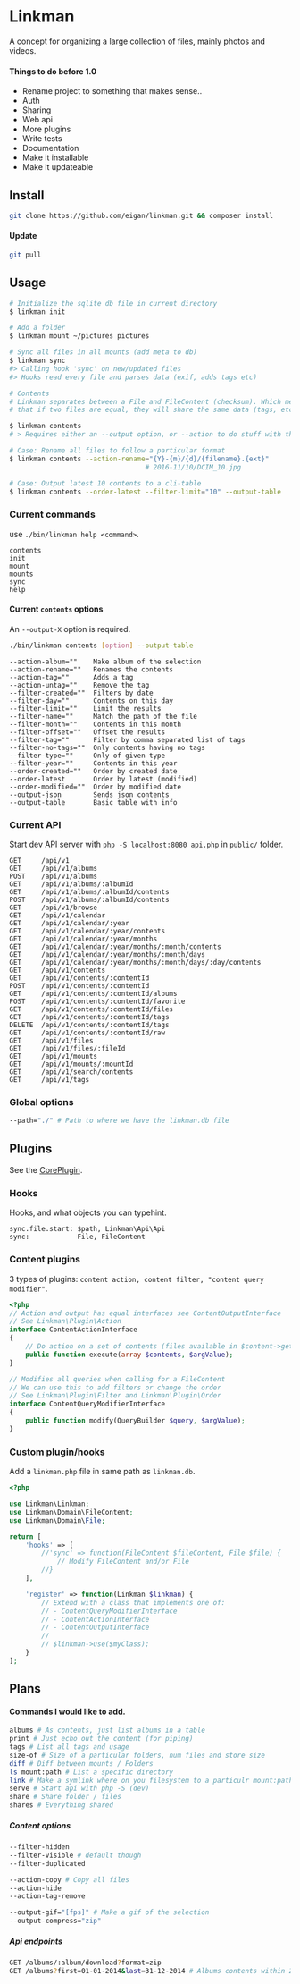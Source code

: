 # Linkman
A concept for organizing a large collection of files, mainly photos and videos.

#### Things to do before 1.0
- Rename project to something that makes sense..
- Auth
- Sharing
- Web api
- More plugins
- Write tests
- Documentation
- Make it installable
- Make it updateable

## Install
```bash
git clone https://github.com/eigan/linkman.git && composer install
```

#### Update
```bash
git pull
```

## Usage
```sh
# Initialize the sqlite db file in current directory
$ linkman init

# Add a folder
$ linkman mount ~/pictures pictures

# Sync all files in all mounts (add meta to db)
$ linkman sync
#> Calling hook 'sync' on new/updated files
#> Hooks read every file and parses data (exif, adds tags etc)

# Contents
# Linkman separates between a File and FileContent (checksum). Which means
# that if two files are equal, they will share the same data (tags, etc)

$ linkman contents
# > Requires either an --output option, or --action to do stuff with the content

# Case: Rename all files to follow a particular format
$ linkman contents --action-rename="{Y}-{m}/{d}/{filename}.{ext}"
                                  # 2016-11/10/DCIM_10.jpg

# Case: Output latest 10 contents to a cli-table
$ linkman contents --order-latest --filter-limit="10" --output-table

```

### Current commands
use `./bin/linkman help <command>`.
```
contents
init
mount
mounts
sync
help
```

#### Current `contents` options
An `--output-X` option is required.

```bash
./bin/linkman contents [option] --output-table
```

```
--action-album=""    Make album of the selection
--action-rename=""   Renames the contents
--action-tag=""      Adds a tag
--action-untag=""    Remove the tag
--filter-created=""  Filters by date
--filter-day=""      Contents on this day
--filter-limit=""    Limit the results
--filter-name=""     Match the path of the file
--filter-month=""    Contents in this month
--filter-offset=""   Offset the results
--filter-tag=""      Filter by comma separated list of tags
--filter-no-tags=""  Only contents having no tags
--filter-type=""     Only of given type
--filter-year=""     Contents in this year
--order-created=""   Order by created date
--order-latest       Order by latest (modified)
--order-modified=""  Order by modified date
--output-json        Sends json contents
--output-table       Basic table with info
```

### Current API
Start dev API server with `php -S localhost:8080 api.php` in `public/` folder.
```
GET     /api/v1
GET     /api/v1/albums
POST    /api/v1/albums
GET     /api/v1/albums/:albumId
GET     /api/v1/albums/:albumId/contents
POST    /api/v1/albums/:albumId/contents
GET     /api/v1/browse
GET     /api/v1/calendar
GET     /api/v1/calendar/:year
GET     /api/v1/calendar/:year/contents
GET     /api/v1/calendar/:year/months
GET     /api/v1/calendar/:year/months/:month/contents
GET     /api/v1/calendar/:year/months/:month/days
GET     /api/v1/calendar/:year/months/:month/days/:day/contents
GET     /api/v1/contents
GET     /api/v1/contents/:contentId
POST    /api/v1/contents/:contentId
GET     /api/v1/contents/:contentId/albums
POST    /api/v1/contents/:contentId/favorite
GET     /api/v1/contents/:contentId/files
GET     /api/v1/contents/:contentId/tags
DELETE  /api/v1/contents/:contentId/tags
GET     /api/v1/contents/:contentId/raw
GET     /api/v1/files
GET     /api/v1/files/:fileId
GET     /api/v1/mounts
GET     /api/v1/mounts/:mountId
GET     /api/v1/search/contents
GET     /api/v1/tags
```

### Global options
```sh
--path="./" # Path to where we have the linkman.db file
```


## Plugins
See the [CorePlugin](src/Plugin/CorePlugin.php).

### Hooks
Hooks, and what objects you can typehint.
```
sync.file.start: $path, Linkman\Api\Api
sync:            File, FileContent
```

### Content plugins
3 types of plugins: `content action, content filter, "content query modifier"`.

```php
<?php
// Action and output has equal interfaces see ContentOutputInterface
// See Linkman\Plugin\Action
interface ContentActionInterface
{
    // Do action on a set of contents (files available in $content->getFiles())
    public function execute(array $contents, $argValue);
}

// Modifies all queries when calling for a FileContent
// We can use this to add filters or change the order
// See Linkman\Plugin\Filter and Linkman\Plugin\Order
interface ContentQueryModifierInterface
{
    public function modify(QueryBuilder $query, $argValue);
}

```

### Custom plugin/hooks
Add a `linkman.php` file in same path as `linkman.db`.

```php
<?php

use Linkman\Linkman;
use Linkman\Domain\FileContent;
use Linkman\Domain\File;

return [
    'hooks' => [
        //'sync' => function(FileContent $fileContent, File $file) {
            // Modify FileContent and/or File
        //}
    ],

    'register' => function(Linkman $linkman) {
        // Extend with a class that implements one of:
        // - ContentQueryModifierInterface
        // - ContentActionInterface
        // - ContentOutputInterface
        //
        // $linkman->use($myClass);
    }
];

```

## Plans

#### Commands I would like to add.
```sh
albums # As contents, just list albums in a table
print # Just echo out the content (for piping)
tags # List all tags and usage
size-of # Size of a particular folders, num files and store size
diff # Diff between mounts / Folders
ls mount:path # List a specific directory
link # Make a symlink where on you filesystem to a particulr mount:path/file
serve # Start api with php -S (dev)
share # Share folder / files
shares # Everything shared
```

##### Content options

```sh
--filter-hidden
--filter-visible # default though
--filter-duplicated

--action-copy # Copy all files
--action-hide
--action-tag-remove

--output-gif="[fps]" # Make a gif of the selection
--output-compress="zip"
```

##### Api endpoints
```sh
GET /albums/:album/download?format=zip
GET /albums?first=01-01-2014&last=31-12-2014 # Albums contents within 2014
```
